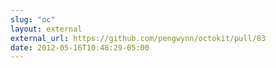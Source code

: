 ```yaml
---
slug: "oc"
layout: external
external_url: https://github.com/pengwynn/octokit/pull/83
date: 2012-05-16T10:48:29-05:00
---
```

